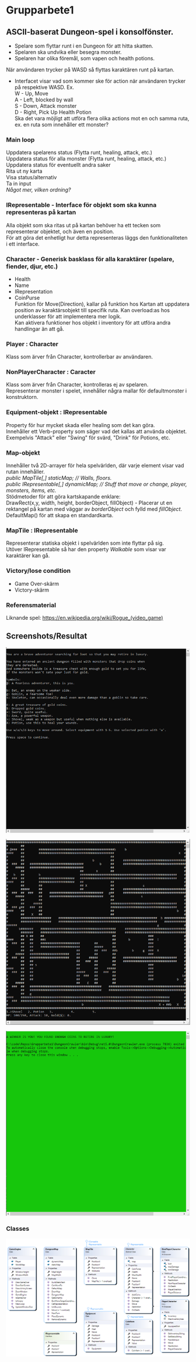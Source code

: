 # Grupparbete1
  
## ASCII-baserat Dungeon-spel i konsolfönster.
  
* Spelare som flyttar runt i en Dungeon för att hitta skatten.
* Spelaren ska undvika eller besegra monster.
* Spelaren har olika föremål, som vapen och health potions.
  
När användaren trycker på WASD så flyttas karaktären runt på kartan.
  
* Interfacet visar vad som kommer ske för action när användaren trycker på respektive WASD.
Ex.  
W - Up, Move  
A - Left, blocked by wall  
S - Down, Attack monster  
D - Right, Pick Up Health Potion  
Ska det vara möjligt att utföra flera olika actions mot en och samma ruta, ex. en ruta som innehåller ett monster?  
  
### Main loop
Uppdatera spelarens status (Flytta runt, healing, attack, etc.)  
Uppdatera status för alla monster (Flytta runt, healing, attack, etc.)  
Uppdatera status för eventuellt andra saker  
Rita ut ny karta  
Visa status/alternativ  
Ta in input  
*Något mer, vilken ordning?*  
  
### IRepresentable - Interface för objekt som ska kunna representeras på kartan  
Alla objekt som ska ritas ut på kartan behöver ha ett tecken som representerar objektet,
och även en position.  
För att göra det enhetligt hur detta representeras läggs den funktionaliteten i ett interface.  
  
### Character - Generisk basklass för alla karaktärer (spelare, fiender, djur, etc.)
* Health  
* Name
* IRepresentation
* CoinPurse  
Funktion för Move(Direction), kallar på funktion hos Kartan att uppdatera position av karaktärsobjekt till specifik ruta. Kan overload:as hos underklasser för att implementera mer logik.  
Kan aktivera funktioner hos objekt i inventory för att utföra andra handlingar än att gå.  
  
### Player : Character  
Klass som ärver från Character, kontrollerbar av användaren.

### NonPlayerCharacter : Caracter
Klass som ärver från Character, kontrolleras ej av spelaren.  
Representerar monster i spelet, innehåller några mallar för defaultmonster i konstruktorn.  
  
### Equipment-objekt : IRepresentable
Property för hur mycket skada eller healing som det kan göra.  
Innehåller ett Verb-property som säger vad det kallas att använda objektet. Exempelvis "Attack" eller "Swing" för svärd, "Drink" för Potions, etc.  
  
### Map-objekt
Innehåller två 2D-arrayer för hela spelvärlden, där varje element visar vad rutan innehåller.  
*public MapTile[,] staticMap; // Walls, floors.*  
*public IRepresentable[,] dynamicMap; // Stuff that move or change, player, monsters, items, etc.*  
Stödmetoder för att göra kartskapande enklare:  
DrawRect(x,y, width, height, borderObject, fillObject) - Placerar ut en rektangel på kartan med väggar av *borderObject* och fylld med *fillObject*.  
DefaultMap() för att skapa en standardkarta.  
  
### MapTile : IRepresentable  
Representerar statiska objekt i spelvärlden som inte flyttar på sig.  
Utöver IRepresentable så har den property *Walkable* som visar var karaktärer kan gå.  

### Victory/lose condition 
* Game Over-skärm
* Victory-skärm
  
### Referensmaterial
Liknande spel: https://en.wikipedia.org/wiki/Rogue_(video_game)
  
## Screenshots/Resultat  
  
![Screenshot of start screen](https://raw.githubusercontent.com/mikosken/Grupparbete1/main/Screen1.png)  
  
![Screenshot of game](https://raw.githubusercontent.com/mikosken/Grupparbete1/main/Screen2.png)  
  
![Screenshot of victory screen](https://raw.githubusercontent.com/mikosken/Grupparbete1/main/Screen3.png)  
  
### Classes  
  
![Class diagram](https://raw.githubusercontent.com/mikosken/Grupparbete1/main/ClassDiagram1.png)  
